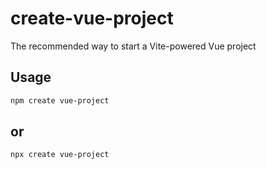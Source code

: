 # create-vue-project

The recommended way to start a Vite-powered Vue project

## Usage

```sh
npm create vue-project
```
## or

```sh
npx create vue-project
```
